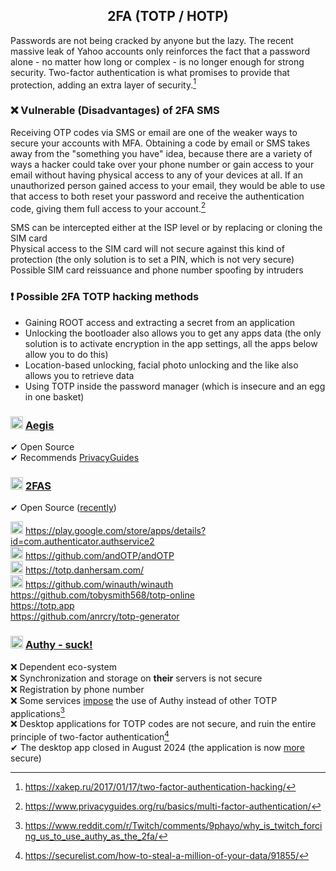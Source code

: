 <h2 align="center">2FA (TOTP / HOTP) </h2> 

Passwords are not being cracked by anyone but the lazy. The recent massive leak of Yahoo accounts only reinforces the fact that a password alone - no matter how long or complex - is no longer enough for strong security. Two-factor authentication is what promises to provide that protection, adding an extra layer of security.[^10]

### ❌ Vulnerable (Disadvantages) of 2FA SMS
Receiving OTP codes via SMS or email are one of the weaker ways to secure your accounts with MFA. Obtaining a code by email or SMS takes away from the "something you have" idea, because there are a variety of ways a hacker could take over your phone number or gain access to your email without having physical access to any of your devices at all. If an unauthorized person gained access to your email, they would be able to use that access to both reset your password and receive the authentication code, giving them full access to your account.[^11]

SMS can be intercepted either at the ISP level or by replacing or cloning the SIM card
<br>
Physical access to the SIM card will not secure against this kind of protection (the only solution is to set a PIN, which is not very secure)
<br>
Possible SIM card reissuance and phone number spoofing by intruders

### ❗ Possible 2FA TOTP hacking methods
- Gaining ROOT access and extracting a secret from an application
- Unlocking the bootloader also allows you to get any apps data (the only solution is to activate encryption in the app settings, all the apps below allow you to do this)
- Location-based unlocking, facial photo unlocking and the like also allows you to retrieve data
- Using TOTP inside the password manager (which is insecure and an egg in one basket)

### <img width=20px src="https://raw.githubusercontent.com/beemdevelopment/Aegis/master/metadata/en-US/images/icon.png"></img> <a href="https://github.com/beemdevelopment/Aegis">Aegis</a>
✔ Open Source
<br>
✔ Recommends [PrivacyGuides](https://www.privacyguides.org/en/multi-factor-authentication/#aegis-authenticator-android)

### <img width=20px src="https://i.imgur.com/CCcxXJx.png"></img> <a href="https://github.com/twofas">2FAS</a>
✔ Open Source ([recently](https://www.reddit.com/r/Bitwarden/comments/129m0j1/2fas_authentication_app_is_now_open_source/))

<img width=20px src="https://i.imgur.com/R46JaVd.png"></img> https://play.google.com/store/apps/details?id=com.authenticator.authservice2
<br>
<img width=20px src="https://raw.githubusercontent.com/andOTP/andOTP/master/assets/logo.png"></img> https://github.com/andOTP/andOTP
<br>
<img width=20px src="https://i.imgur.com/z4kcqp9.png"></img> https://totp.danhersam.com/
<br>
<img width=20px src="https://github.com/winauth/winauth/blob/master/WinAuth/Resources/WinAuthIcon.png"></img> https://github.com/winauth/winauth
<br>
https://github.com/tobysmith568/totp-online
<br>
https://totp.app
<br>
https://github.com/anrcry/totp-generator

<h3> <img width=20px src="https://site-iota-coral.vercel.app/censor/authy.png"></img> <a href="https://authy.com">Authy - suck!</a> </h3>

❌ Dependent eco-system
<br>
❌ Synchronization and storage on **their** servers is not secure
<br>
❌ Registration by phone number
<br>
❌ Some services [impose](https://gist.github.com/gboudreau/94bb0c11a6209c82418d01a59d958c93) the use of Authy instead of other TOTP applications[^3]
<br>
❌ Desktop applications for TOTP codes are not secure, and ruin the entire principle of two-factor authentication[^4]
<br>
✔ The desktop app closed in August 2024 (the application is now [more](https://www.reddit.com/r/Bitwarden/comments/191ikkd/here_is_one_more_reason_to_move_away_from_authy/) secure)

[^10]: https://xakep.ru/2017/01/17/two-factor-authentication-hacking/
[^11]: https://www.privacyguides.org/ru/basics/multi-factor-authentication/
[^3]: https://www.reddit.com/r/Twitch/comments/9phayo/why_is_twitch_forcing_us_to_use_authy_as_the_2fa/
[^4]: https://securelist.com/how-to-steal-a-million-of-your-data/91855/
